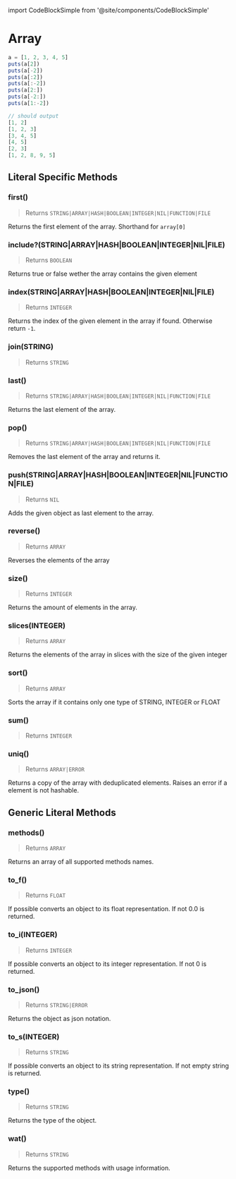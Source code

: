 import CodeBlockSimple from '@site/components/CodeBlockSimple'

# Array




```js
a = [1, 2, 3, 4, 5]
puts(a[2])
puts(a[-2])
puts(a[:2])
puts(a[:-2])
puts(a[2:])
puts(a[-2:])
puts(a[1:-2])

// should output
[1, 2]
[1, 2, 3]
[3, 4, 5]
[4, 5]
[2, 3]
[1, 2, 8, 9, 5]

```

## Literal Specific Methods

### first()
> Returns `STRING|ARRAY|HASH|BOOLEAN|INTEGER|NIL|FUNCTION|FILE`

Returns the first element of the array. Shorthand for `array[0]`


<CodeBlockSimple input='["a", "b", 1, 2].first()
' output='"a"
' />


### include?(STRING|ARRAY|HASH|BOOLEAN|INTEGER|NIL|FILE)
> Returns `BOOLEAN`

Returns true or false wether the array contains the given element


<CodeBlockSimple input='[1,2,3].include?(4)
[1,2,3].include?(3)
' output='false
true
' />


### index(STRING|ARRAY|HASH|BOOLEAN|INTEGER|NIL|FILE)
> Returns `INTEGER`

Returns the index of the given element in the array if found. Otherwise return `-1`.


<CodeBlockSimple input='["a", "b", 1, 2].index(1)
' output='2
' />


### join(STRING)
> Returns `STRING`







### last()
> Returns `STRING|ARRAY|HASH|BOOLEAN|INTEGER|NIL|FUNCTION|FILE`

Returns the last element of the array.


<CodeBlockSimple input='["a", "b", 1, 2].last()
' output='2
' />


### pop()
> Returns `STRING|ARRAY|HASH|BOOLEAN|INTEGER|NIL|FUNCTION|FILE`

Removes the last element of the array and returns it.


<CodeBlockSimple input='a = [1,2,3]
a.pop()
a
' output='[1, 2, 3]
3
[1, 2]
' />


### push(STRING|ARRAY|HASH|BOOLEAN|INTEGER|NIL|FUNCTION|FILE)
> Returns `NIL`

Adds the given object as last element to the array.


<CodeBlockSimple input='a = [1,2,3]
a.push("a")
a
' output='[1, 2, 3]
nil
[1, 2, 3, "a"]
' />


### reverse()
> Returns `ARRAY`

Reverses the elements of the array


<CodeBlockSimple input='["a", "b", 1, 2].reverse()
' output='[2, 1, "b", "a"]
' />


### size()
> Returns `INTEGER`

Returns the amount of elements in the array.


<CodeBlockSimple input='["a", "b", 1, 2].size()
' output='4
' />


### slices(INTEGER)
> Returns `ARRAY`

Returns the elements of the array in slices with the size of the given integer


<CodeBlockSimple input='[1,2,3,4,5,6,7,8].slices(3)
' output='[[1, 2, 3], [4, 5, 6], [7, 8]]
' />


### sort()
> Returns `ARRAY`

Sorts the array if it contains only one type of STRING, INTEGER or FLOAT


<CodeBlockSimple input='[3.4, 3.1, 2.0].sort()
' output='[2.0, 3.1, 3.4]
' />


### sum()
> Returns `INTEGER`







### uniq()
> Returns `ARRAY|ERROR`

Returns a copy of the array with deduplicated elements. Raises an error if a element is not hashable.


<CodeBlockSimple input='["a", 1, 1, 2].uniq()
' output='[1, 2, "a"]
' />



## Generic Literal Methods

### methods()
> Returns `ARRAY`

Returns an array of all supported methods names.


<CodeBlockSimple input='"test".methods()
' output='["upcase", "find", "format", "reverse", "split", "replace", "strip!", "count", "reverse!", "lines", "downcase!", "upcase!", "size", "strip", "downcase"]
' />


### to_f()
> Returns `FLOAT`

If possible converts an object to its float representation. If not 0.0 is returned.


<CodeBlockSimple input='1.to_f()
"1.4".to_f()
nil.to_f()
' output='1.0
1.4
0.0
' />


### to_i(INTEGER)
> Returns `INTEGER`

If possible converts an object to its integer representation. If not 0 is returned.


<CodeBlockSimple input='true.to_i()
false.to_i()
1234.to_i()
"4".to_i()
"10011010010"to_i(2)
"2322".to_i(8)
"0x2322".to_i()
' output='1
0
1234
4
1234
1234
1234
' />


### to_json()
> Returns `STRING|ERROR`

Returns the object as json notation.


<CodeBlockSimple input='a = {"test": 1234}
a.to_json()
' output='{"test": 1234}
"{\"test\":1234}"
' />


### to_s(INTEGER)
> Returns `STRING`

If possible converts an object to its string representation. If not empty string is returned.


<CodeBlockSimple input='true.to_s()
1234.to_s()
1234.to_s(2)
1234.to_s(8)
1234.to_s(10)
"test".to_s()
1.4.to_s()
' output='"true"
"1234"
"10011010010"
"2322"
"1234"
"test"
"1.4"
' />


### type()
> Returns `STRING`

Returns the type of the object.


<CodeBlockSimple input='"test".type()
' output='"STRING"
' />


### wat()
> Returns `STRING`

Returns the supported methods with usage information.


<CodeBlockSimple input='true.wat()
' output='"BOOLEAN supports the following methods:
  to_s()"
' />


